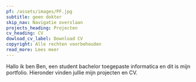 ```yaml
---
pf: /assets/images/PF.jpg
subtitle: geen dokter
skip_nav: Navigatie overslaan
projects_heading: Projecten
cv_heading: CV
dowload_cv_label: Download CV
copyright: Alle rechten voorbehouden
read_more: Lees meer
---
```


Hallo ik ben Ben, een student bachelor toegepaste informatica en dit is mijn portfolio. Hieronder vinden jullie mijn projecten en CV.
